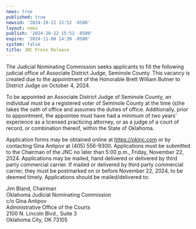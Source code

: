 ```yaml
---
news: true
published: true
newsid: '2024-10-22 15:52 -0500'
layout: news
publish: '2024-10-22 15:52 -0500'
expire: '2024-11-08 14:39 -0500'
system: false
title: JNC Press Release
---
```

The Judicial Nominating Commission seeks applicants to fill the following judicial office of Associate District Judge, Seminole County. This vacancy is created due to the appointment of the Honorable Brett William Butner to District Judge on October 4, 2024.

To be appointed an Associate District Judge of Seminole County, an individual must be a registered voter of Seminole County at the time (s)he takes the oath of office and assumes the duties of office. Additionally, prior to appointment, the appointee must have had a minimum of two years’ experience as a licensed practicing attorney, or as a judge of a court of record, or combination thereof, within the State of Oklahoma.

Application forms may be obtained online at https://okjnc.com or by contacting Gina Antipov at (405) 556-9300. Applications must be submitted to the Chairman of the JNC no later than 5:00 p.m., Friday, November 22, 2024. Applications may be mailed, hand delivered or delivered by third party commercial carrier. If mailed or delivered by third party commercial carrier, they must be postmarked on or before November 22, 2024, to be deemed timely. Applications should be mailed/delivered to:

Jim Bland, Chairman  
Oklahoma Judicial Nominating Commission  
c/o Gina Antipov  
Administrative Office of the Courts  
2100 N. Lincoln Blvd., Suite 3  
Oklahoma City, OK 73105
